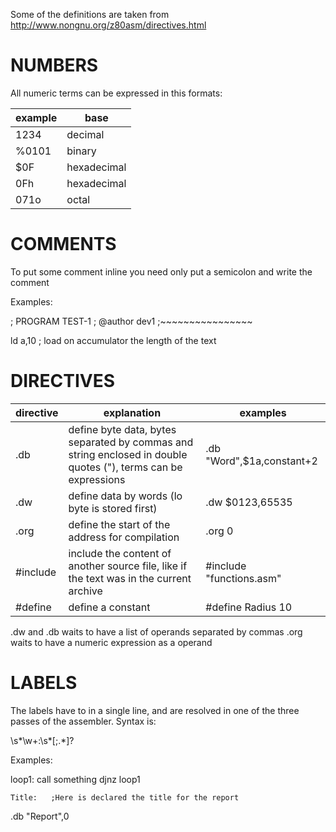 Some of the definitions are taken from http://www.nongnu.org/z80asm/directives.html


NUMBERS
=======

All numeric terms can be expressed in this formats:

|example| base |
|-------|------|
| 1234 | decimal |
| %0101 | binary |
| $0F | hexadecimal |
|0Fh | hexadecimal |
|071o | octal |


COMMENTS
========
To put some comment inline you need only put a semicolon and write the comment

Examples:

; PROGRAM TEST-1
; @author dev1
;~~~~~~~~~~~~~~~~

ld a,10  ; load on accumulator the length of the text


DIRECTIVES
==========


|directive|explanation|examples|
|---------|-----------|--------|
| .db | define byte data, bytes separated by commas and string enclosed in double quotes ("), terms can be expressions |.db "Word",$1a,constant+2|
|.dw|define data by words (lo byte is stored first)|.dw $0123,65535|
|.org|define the start of the address for compilation|.org 0|
|#include|include the content of another source file, like if the text was in the current archive|#include "functions.asm"|
|#define|define a constant|#define Radius 10|


.dw and .db waits to have a list of operands separated by commas
.org waits to have a numeric expression as a operand


LABELS
======

The labels have to in a single line, and are resolved in one of the three passes of the assembler. 
Syntax is:

\s*\w+:\s*[;.*]?

Examples:

loop1:
call something
djnz loop1
    
    
    Title:   ;Here is declared the title for the report
.db "Report",0


